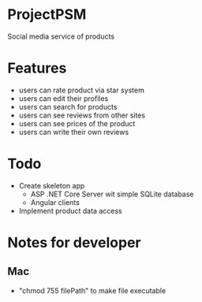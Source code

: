 # ProjectPSM

Social media service of products

# Features

- users can rate product via star system
- users can edit their profiles
- users can search for products
- users can see reviews from other sites
- users can see prices of the product
- users can write their own reviews

# Todo

- Create skeleton app
  - ASP .NET Core Server wit simple SQLite database
  - Angular clients
- Implement product data access

# Notes for developer

## Mac

- "chmod 755 filePath" to make file executable
